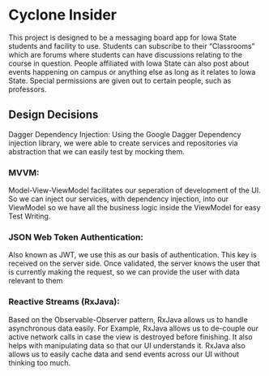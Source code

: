 # Cyclone Insider
This project is designed to be a messaging board app for Iowa State students and facility to use. Students can subscribe to their “Classrooms” which are forums where students can have discussions relating to the course in question. People affiliated with Iowa State can also post about events happening on campus or anything else as long as it relates to Iowa State. Special permissions are given out to certain people, such as professors.

## Design Decisions
Dagger Dependency Injection:
Using the Google Dagger Dependency injection library, we were able to create services and repositories via abstraction that we can easily test by mocking them.

### MVVM:
Model-View-ViewModel facilitates our seperation of development of the UI. So we can inject our 
services, with dependency injection, into our ViewModel so we have all the business logic inside the ViewModel for easy Test Writing.

### JSON Web Token Authentication:
Also known as JWT, we use this as our basis of authentication. This key is received on the server side. Once validated, the server knows the user that is currently making the request, so we can provide the user with data relevant to them

### Reactive Streams (RxJava):
Based on the Observable-Observer pattern, RxJava allows us to handle asynchronous data easily. For Example, RxJava allows us to de-couple our active network calls in case the view is destroyed before finishing. It also helps with manipulating data so that our UI understands it. RxJava also allows us to easily cache data and send events across our UI without thinking too much.


